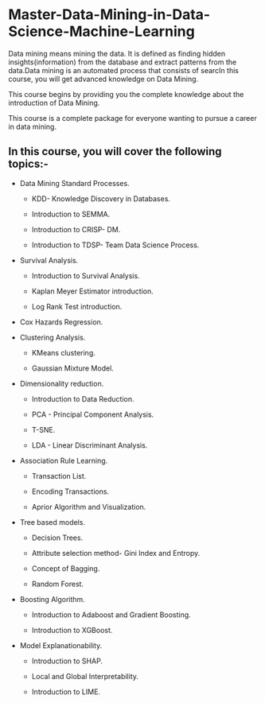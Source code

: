 # Master-Data-Mining-in-Data-Science-Machine-Learning


Data mining means mining the data. It is defined as finding hidden insights(information) from the database and extract patterns from the data.Data mining is an automated process that consists of searcIn this course, you will get advanced knowledge on Data Mining.

This course begins by providing you the complete knowledge about the introduction of Data Mining.

This course is a complete package for everyone wanting to pursue a career in data mining.

## In this course, you will cover the following topics:-

- Data Mining Standard Processes.

   -  KDD- Knowledge Discovery in Databases.

   -  Introduction to SEMMA.

   -  Introduction to CRISP- DM.

   -  Introduction to TDSP- Team Data Science Process.

- Survival Analysis.

   -  Introduction to Survival Analysis.

   -  Kaplan Meyer Estimator introduction.

   -  Log Rank Test introduction.

- Cox Hazards Regression.

- Clustering Analysis.

   -  KMeans clustering.

   -  Gaussian Mixture Model.

- Dimensionality reduction.

   -  Introduction to Data Reduction.

   -  PCA - Principal Component Analysis.

   -  T-SNE.

   -  LDA - Linear Discriminant Analysis.

- Association Rule Learning.

   -  Transaction List.

   -  Encoding Transactions.

   -  Aprior Algorithm and Visualization.

- Tree based models.

   -  Decision Trees.

   -  Attribute selection method- Gini Index and Entropy.

   -  Concept of Bagging.

   -  Random Forest.

- Boosting Algorithm.

   -  Introduction to Adaboost and Gradient Boosting.

   -  Introduction to XGBoost.

- Model Explanationability.

   -  Introduction to SHAP.

   -  Local and Global Interpretability.

   -  Introduction to LIME.
